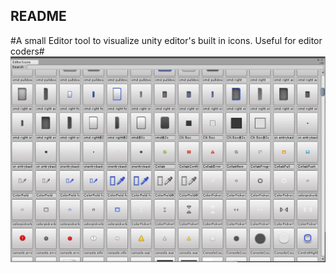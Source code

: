 ## README ##
#A small Editor tool to visualize unity editor's built in icons. Useful for editor coders#
![Screenshot](Images/Screenshot.jpg)
